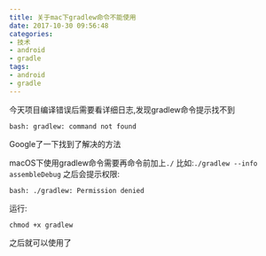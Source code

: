 ```yaml
---
title: 关于mac下gradlew命令不能使用
date: 2017-10-30 09:56:48
categories: 
- 技术
- android
- gradle
tags:
- android
- gradle
---
```


今天项目编译错误后需要看详细日志,发现gradlew命令提示找不到
```
bash: gradlew: command not found
```
Google了一下找到了解决的方法

macOS下使用gradlew命令需要再命令前加上`./`
比如:`./gradlew --info assembleDebug`
之后会提示权限:
```
bash: ./gradlew: Permission denied
```
运行:
```
chmod +x gradlew
```
之后就可以使用了


